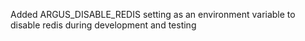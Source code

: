 Added ARGUS_DISABLE_REDIS setting as an environment variable to disable redis during development
and testing